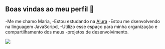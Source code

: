 ## Boas vindas ao meu perfil 🦋

-Me me chamo Maria, 
-Estou estudando na [Alura](https://cursos.alura.com.br)
-Estou me dsenvolvendo na linguagem JavaScripd, 
-Utilizo esse espaço para minha organização e compartilhamento dos meus -projetos de desenvolvimento.


![](https://media1.tenor.com/m/LUBrkYywYmAAAAAC/line-friends-brown.gif)
